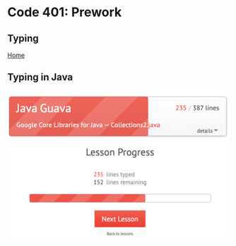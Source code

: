 # Code 401: Prework

## Typing

[Home](https://mtorres6739.github.io/reading-notes/)


## Typing in Java

![Typing in Java](img/typing2.png)
![Typing in Java](img/typing.png)
